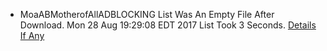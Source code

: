 * MoaABMotherofAllADBLOCKING List Was An Empty File After Download. Mon 28 Aug 19:29:08 EDT 2017
List Took 3 Seconds.
[Details If Any](https://github.com/deathbybandaid/piholeparser/blob/master/RecentRunLogs/parsingscripts/MoaABMotherofAllADBLOCKING.md)

